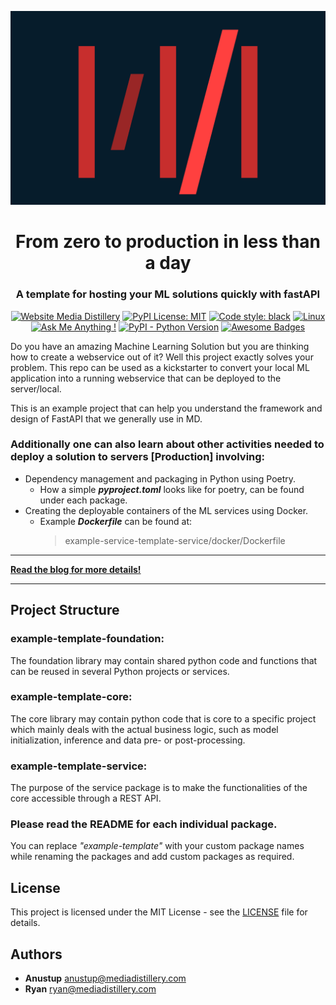![MD Logo](MD_logo.png)

<h1 align="center">From zero to production in less than a day</h1>
<h3 align="center">A template for hosting your ML solutions quickly with fastAPI </h3>

<p align="center">
	<a href="https://mediadistillery.com/">
    	<img alt="Website Media Distillery" src="https://img.shields.io/website-up-down-green-red/http/shields.io.svg"></a>
	<a href="https://github.com/mediadistillery/ExampleTemplateService/blob/main/LICENSE.txt">
    	<img alt="PyPI License: MIT" src="https://img.shields.io/pypi/l/ansicolortags.svg"></a>
    <a href="https://github.com/psf/black">
		<img alt="Code style: black" src="https://img.shields.io/badge/code%20style-black-000000.svg"></a>
	<a href="https://svgshare.com/i/Zhy.svg">
        <img alt="Linux" src="https://svgshare.com/i/Zhy.svg"></a>
	<a href="https://github.com/mediadistillery/ExampleTemplateService"><img alt="Ask Me Anything !" src="https://img.shields.io/badge/Ask%20me-anything-1abc9c.svg"></a>
    <a href="">
        <img alt="PyPI - Python Version" src="https://img.shields.io/pypi/pyversions/example-template-service"></a>
	<a href="">
        <img alt="Awesome Badges" src="https://img.shields.io/badge/badges-awesome-green.svg"></a>
</p>



Do you have an amazing Machine Learning Solution but you are thinking how to create a webservice out of it? Well this project exactly solves your problem. 
This repo can be used as a kickstarter to convert your local ML application into a running webservice that can be deployed to the server/local.

This is an example project that can help you understand the framework and design of FastAPI that we generally use in MD.

<h3>Additionally one can also learn about other activities needed to deploy a solution to servers [Production] involving:</h3>

- Dependency management and packaging in Python using Poetry.
  * How a simple <b><i> pyproject.toml</b></i> looks like for poetry, can be found under each package. 
- Creating the deployable containers of the ML services using Docker.
  * Example <b><i> Dockerfile</b></i> can be found at:
    > example-service-template-service/docker/Dockerfile

---

**[Read the blog for more details!](https://mediadistillery.com/news?categories=article)**

---

## Project Structure

### example-template-foundation:
The foundation library may contain shared python code and functions that can be reused in several Python projects or services.

### example-template-core:
The core library may contain python code that is core to a specific project which mainly deals with the actual business logic, such as model initialization, inference and data pre- or post-processing.

### example-template-service:
The purpose of the service package is to make the functionalities of the core accessible through a REST API.

### Please read the README for each individual package.

You can replace <i>"example-template" </i> with your custom package names while renaming the packages and add custom packages as required.


## License

This project is licensed under the MIT License - see the [LICENSE](LICENSE.txt) file for details.

## Authors

* **Anustup** anustup@mediadistillery.com
* **Ryan** ryan@mediadistillery.com
